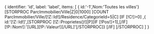 { 
	identifier: 'id',
	label: 'label',
	items: [
		{ id:'-1',Nom:'Toutes les villes'}
		[STORPROC ParcImmobilier/Ville|Z|0|1000]
			[COUNT ParcImmobilier/Ville/[!Z::Id!]/Residence/CategorieId=5|C]
			[IF [!C!]>0]
				,{ id:'[!Z::Id!]',[STORPROC [!Z::Proprietes()!]|P][IF [!Pos!]>1],[/IF][!P::Nom!]:'[URL][!P::Valeur!][/URL]'[/STORPROC]}
			[/IF]
		[/STORPROC]
	]
}
